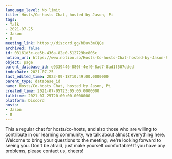 ```yaml
---
language_level: No limit
title: Hosts/Co-hosts Chat, hosted by Jason, Pi
tags:
- Talk
- 2021-07-25
- Jason
- π
meeting_link: https://discord.gg/bBuv3mCQQe
archived: false
id: 03161d3c-ce5b-436a-82e0-512729be806c
notion_url: https://www.notion.so/Hosts-Co-hosts-Chat-hosted-by-Jason-Pi-03161d3cce5b436a82e0512729be806c
object: page
parent_database_id: e9339446-880f-4ef0-8ad7-8ad1f507dded
indexDate: 2021-07-25
last_edited_time: 2023-09-18T10:49:00.0000000
parent_type: database_id
name: Hosts/Co-hosts Chat, hosted by Jason, Pi
created_time: 2021-07-05T23:05:00.0000000
talktime: 2021-07-25T20:00:00.0000000
platform: Discord
hosts:
- Jason
- π
---
```







This a regular chat for hosts/co-hosts, and also those who are willing to contribute in our learning community, we talk about almost everything here. Welcome to bring your questions to the meeting, we're looking forward to seeing you. Don't be afraid, just make yourself comfortable!
If you have any problems, please contact us, cheers!




